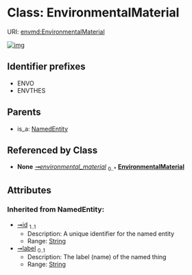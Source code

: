
# Class: EnvironmentalMaterial




URI: [envmd:EnvironmentalMaterial](http://w3id.org/ontogpt/environmental-metadataEnvironmentalMaterial)


[![img](https://yuml.me/diagram/nofunky;dir:TB/class/[NamedEntity],[Dataset]-%20environmental_material%200..*>[EnvironmentalMaterial&#124;id(i):string;label(i):string%20%3F],[NamedEntity]^-[EnvironmentalMaterial],[Dataset])](https://yuml.me/diagram/nofunky;dir:TB/class/[NamedEntity],[Dataset]-%20environmental_material%200..*>[EnvironmentalMaterial&#124;id(i):string;label(i):string%20%3F],[NamedEntity]^-[EnvironmentalMaterial],[Dataset])

## Identifier prefixes

 * ENVO
 * ENVTHES

## Parents

 *  is_a: [NamedEntity](NamedEntity.md)

## Referenced by Class

 *  **None** *[➞environmental_material](dataset__environmental_material.md)*  <sub>0..\*</sub>  **[EnvironmentalMaterial](EnvironmentalMaterial.md)**

## Attributes


### Inherited from NamedEntity:

 * [➞id](namedEntity__id.md)  <sub>1..1</sub>
     * Description: A unique identifier for the named entity
     * Range: [String](types/String.md)
 * [➞label](namedEntity__label.md)  <sub>0..1</sub>
     * Description: The label (name) of the named thing
     * Range: [String](types/String.md)
